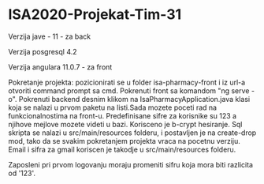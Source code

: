 # ISA2020-Projekat-Tim-31
Verzija jave - 11 - za back

Verzija posgresql 4.2

Verzija angulara 11.0.7 - za front

Pokretanje projekta: pozicionirati se u folder isa-pharmacy-front i iz url-a otvoriti 
command prompt sa cmd. Pokrenuti front sa komandom "ng serve -o". Pokrenuti backend desnim klikom na
IsaPharmacyApplication.java klasi koja se nalazi u prvom paketu na listi.Sada mozete poceti rad na 
funkcionalnostima na front-u. Predefinisane sifre za korisnike su 123 a njihove mejlove mozete videti 
u bazi. Korisceno je b-crypt hesiranje. Sql skripta se nalazi u src/main/resources folderu, i postavljen 
je na create-drop mod, tako da se svakim pokretanjem projekta vraca na pocetnu verziju. Email i 
sifra za gmail koriscen je takodje u src/main/resources folderu.

Zaposleni pri prvom logovanju moraju promeniti sifru koja mora biti razlicita od '123'.
